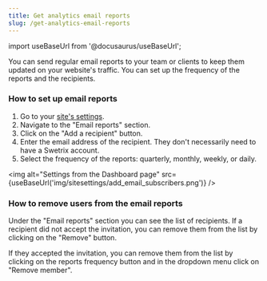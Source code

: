 ```yaml
---
title: Get analytics email reports
slug: /get-analytics-email-reports
---
```


import useBaseUrl from '@docusaurus/useBaseUrl';

You can send regular email reports to your team or clients to keep them updated on your website's traffic. You can set up the frequency of the reports and the recipients.

### How to set up email reports

1. Go to your [site's settings](/how-to-access-site-settings).
2. Navigate to the "Email reports" section.
3. Click on the "Add a recipient" button.
4. Enter the email address of the recipient. They don't necessarily need to have a Swetrix account.
5. Select the frequency of the reports: quarterly, monthly, weekly, or daily.

<img alt="Settings from the Dashboard page" src={useBaseUrl('img/sitesettings/add_email_subscribers.png')} />

### How to remove users from the email reports

Under the "Email reports" section you can see the list of recipients. If a recipient did not accept the invitation, you can remove them from the list by clicking on the "Remove" button.

If they accepted the invitation, you can remove them from the list by clicking on the reports frequency button and in the dropdown menu click on "Remove member".
